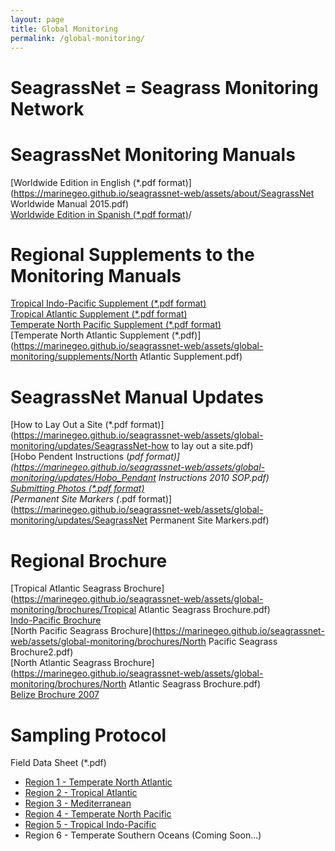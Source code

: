 ```yaml
---
layout: page
title: Global Monitoring
permalink: /global-monitoring/
---
```


# SeagrassNet = Seagrass Monitoring Network 
# SeagrassNet Monitoring Manuals
[Worldwide Edition in English (*.pdf format)](https://marinegeo.github.io/seagrassnet-web/assets/about/SeagrassNet Worldwide Manual 2015.pdf)  
[Worldwide Edition in Spanish (*.pdf format)](https://marinegeo.github.io/seagrassnet-web/assets/about/Spanish_SeagrassNet_Manual_2006_Worldwide.pdf)/

# Regional Supplements to the Monitoring Manuals
[Tropical Indo-Pacific Supplement (*.pdf format)](https://marinegeo.github.io/seagrassnet-web/assets/global-monitoring/supplements/West_Indian_Ocean_SeagrassNet_Supplements.pdf)  
[Tropical Atlantic Supplement (*.pdf format)](https://marinegeo.github.io/seagrassnet-web/assets/global-monitoring/supplements/Tropical_Atlantic_Supplement.pdf)  
[Temperate North Pacific Supplement (*.pdf format)](https://marinegeo.github.io/seagrassnet-web/assets/global-monitoring/supplements/Temperate_Pacific_Supplement.pdf)  
[Temperate North Atlantic Supplement (*.pdf)](https://marinegeo.github.io/seagrassnet-web/assets/global-monitoring/supplements/North Atlantic Supplement.pdf)

# SeagrassNet Manual Updates
[How to Lay Out a Site (*.pdf format)](https://marinegeo.github.io/seagrassnet-web/assets/global-monitoring/updates/SeagrassNet-how to lay out a site.pdf)  
[Hobo Pendent Instructions (*pdf format)](https://marinegeo.github.io/seagrassnet-web/assets/global-monitoring/updates/Hobo_Pendant Instructions 2010 SOP.pdf)  
[Submitting Photos (*.pdf format)](https://marinegeo.github.io/seagrassnet-web/assets/global-monitoring/updates/SeagrassNet-Submitting_Photo_SOP.pdf)  
[Permanent Site Markers (*.pdf  format)](https://marinegeo.github.io/seagrassnet-web/assets/global-monitoring/updates/SeagrassNet Permanent Site Markers.pdf)

# Regional Brochure
[Tropical Atlantic Seagrass Brochure](https://marinegeo.github.io/seagrassnet-web/assets/global-monitoring/brochures/Tropical Atlantic Seagrass Brochure.pdf)  
[Indo-Pacific Brochure](https://marinegeo.github.io/seagrassnet-web/assets/global-monitoring/brochures/Seagrass_IndoPaci_Brochure.pdf)  
[North Pacific Seagrass Brochure](https://marinegeo.github.io/seagrassnet-web/assets/global-monitoring/brochures/North Pacific Seagrass Brochure2.pdf)  
[North Atlantic Seagrass Brochure](https://marinegeo.github.io/seagrassnet-web/assets/global-monitoring/brochures/North Atlantic Seagrass Brochure.pdf)  
[Belize Brochure 2007](https://marinegeo.github.io/seagrassnet-web/assets/global-monitoring/brochures/Belize_Flyer_07.pdf)

# Sampling Protocol 

  Field Data Sheet (*.pdf)
* [Region 1 - Temperate North Atlantic](https://marinegeo.github.io/seagrassnet-web/assets/global-monitoring/field/NA_SamplingForm2.pdf)  
* [Region 2 - Tropical Atlantic](https://marinegeo.github.io/seagrassnet-web/assets/global-monitoring/field/tropical_atlantic_sampling.pdf)  
* [Region 3 - Mediterranean](https://marinegeo.github.io/seagrassnet-web/assets/global-monitoring/field/MediterraneanSamplingForm06.pdf)  
* [Region 4 - Temperate North Pacific](https://marinegeo.github.io/seagrassnet-web/assets/global-monitoring/field/NP_SamplingForm2.pdf)  
* [Region 5 - Tropical Indo-Pacific](https://marinegeo.github.io/seagrassnet-web/assets/global-monitoring/field/WpSamplingForm10.pdf)  
* Region 6 - Temperate Southern Oceans (Coming Soon...)
